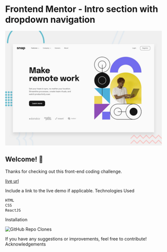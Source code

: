 # Frontend Mentor - Intro section with dropdown navigation

![Design preview for the Intro section with dropdown navigation coding challenge](./design/desktop-preview.jpg)

## Welcome! 👋

Thanks for checking out this front-end coding challenge.

[live url](https://prabhu7x.github.io/intro-section-with-drop-down-navigation/)

Include a link to the live demo if applicable.
Technologies Used

    HTML
    CSS
    ReactJS

Installation

![GitHub Repo Clones](https://tokei.sh/badge/github/prabhu7x/https://github.com/prabhu7x/intro-section-with-drop-down-navigation.git)


If you have any suggestions or improvements, feel free to contribute!
Acknowledgements

